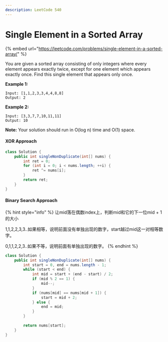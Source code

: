 ```yaml
---
description: LeetCode 540
---
```


# Single Element in a Sorted Array

{% embed url="https://leetcode.com/problems/single-element-in-a-sorted-array/" %}

You are given a sorted array consisting of only integers where every element appears exactly twice, except for one element which appears exactly once. Find this single element that appears only once.

**Example 1:**

```
Input: [1,1,2,3,3,4,4,8,8]
Output: 2
```

**Example 2:**

```
Input: [3,3,7,7,10,11,11]
Output: 10
```

**Note:** Your solution should run in O(log n) time and O(1) space.

#### XOR Approach

```java
class Solution {
    public int singleNonDuplicate(int[] nums) {
        int ret = 0;
        for (int i = 0; i < nums.length; ++i) {
            ret ^= nums[i];
        }
        return ret;
    }
}
```

#### Binary Search Approach

{% hint style="info" %}
让mid落在偶数index上，判断mid和它的下一位mid + 1的大小

1,1,2,2,3,3..如果相等，说明前面没有单独出现的数字，start越过mid这一对相等数字。

0,1,1,2,2,3..如果不等，说明前面有单独出现的数字。
{% endhint %}

```java
class Solution {
    public int singleNonDuplicate(int[] nums) {
        int start = 0, end = nums.length - 1;
        while (start < end) {
            int mid = start + (end - start) / 2;
            if (mid % 2 == 1) {
                mid--;
            }
            if (nums[mid] == nums[mid + 1]) {
                start = mid + 2;
            } else {
                end = mid;
            }
        }
        
        return nums[start];
    }
}
```

